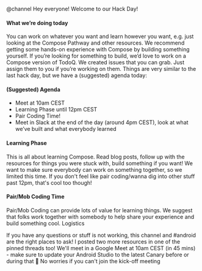 @channel Hey everyone! 
Welcome to our Hack Day!

#### What we’re doing today
You can work on whatever you want and learn however you want, e.g. just looking at the Compose Pathway and other resources.
We recommend getting some hands-on experience with Compose by building something yourself. 
If you’re looking for something to build, we’d love to work on a Compose version of TodoQ.
We created issues that you can grab. Just assign them to you if you’re working on them.
Things are very similar to the last hack day, but we have a (suggested) agenda today:

#### (Suggested) Agenda
- Meet at 10am CEST
- Learning Phase until 12pm CEST
- Pair Coding Time!
- Meet in Slack at the end of the day (around 4pm CEST), look at what we’ve built and what everybody learned

#### Learning Phase
This is all about learning Compose. Read blog posts, follow up with the resources for things you were stuck with, build something if you want!
We want to make sure everybody can work on something together, so we limited this time. If you don't feel like pair coding/wanna dig into other stuff past 12pm, that's cool too though!

#### Pair/Mob Coding Time
Pair/Mob Coding can provide lots of value for learning things. We suggest that folks work together with somebody to help share your experience and build something cool.
Logistics

If you have any questions or stuff is not working, this channel and #android are the right places to ask!
I posted two more resources in one of the pinned threads too!
We'll meet in a Google Meet at 10am CEST (in 45 mins) - make sure to update your Android Studio to the latest Canary before or during that :slightly_smiling_face: No worries if you can't join the kick-off meeting
